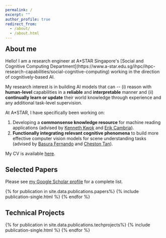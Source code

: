 ```yaml
---
permalink: /
excerpt: ""
author_profile: true
redirect_from: 
  - /about/
  - /about.html
---
```

<h2 style="margin-top:0;"> About me </h2>
Hello! I am a research engineer at A*STAR Singapore's [Social and Cognitive Computing Department](https://www.a-star.edu.sg/ihpc/ihpc-research-capabilities/social-cognitive-computing) working in the direction of cognitively-based AI. 

My research interest is in building AI models that can -- (i) reason with **human-level** capabilities in a **reliable** and **interpretable** manner and (ii) **continually learn or update** their world knowledge through experience and any additional task-level supervision.

At A*STAR, I have specifically been working on:
1. Developing a **commonsense knowledge resource** for machine reading applications (advised by [Kenneth Kwok](https://www.researchgate.net/profile/Kenneth-Kwok-2) and [Erik Cambria](https://dr.ntu.edu.sg/cris/rp/rp00927)).
2. **Functionally integrating relevant cognitive phenomena** to build more effective computer vision models for scene understanding tasks (advised by [Basura Fernando](https://basurafernando.github.io/) and [Cheston Tan](https://scholar.google.com/citations?user=Up0UYEYAAAAJ)).

My CV is available [here](/cv/).

<h2 style="clear: both;" id="papers">Selected Papers </h2>
<p>Please see <a href="https://scholar.google.com/citations?user=GmGNq2MAAAAJ&hl=en">my Google Scholar profile</a> for a complete list.</p>
{% for publication in site.data.publications.papers%}
  {% include publication-single.html %}
{% endfor %}

<h2 style="clear: both;" id="papers">Technical Projects </h2>
{% for publication in site.data.publications.techprojects%}
  {% include publication-single.html %}
{% endfor %}





